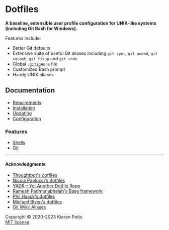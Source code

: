 # Dotfiles

**A baseline, extensible user profile configuration for UNIX-like systems (including Git Bash for Windows).**

Features include:

- Better Git defaults
- Extensive suite of useful Git aliases including `git sync`, `git amend`, `git squash`, `git fixup` and `git undo`
- Global `.gitignore` file
- Customized Bash prompt
- Handy UNIX aliases

## Documentation

- [Requirements](./docs/requirements.md)
- [Installation](./docs/installation.md)
- [Updating](./docs/updating.md)
- [Configuration](./docs/configuration.md)

### Features

- [Shells](./docs/features/shells.md)
- [Git](./docs/features/git.md)

-----

#### Acknowledgments

- [Thoughtbot's dotfiles](https://github.com/thoughtbot/dotfiles)
- [Nicola Paolucci's dotfiles](https://github.com/durdn/cfg)
- [YADR – Yet Another Dotfile Repo](https://github.com/skwp/dotfiles)
- [Ramesh Padmanabhaiah's Base framework](https://github.com/codeforester/base)
- [Phil Haack's dotfiles](https://github.com/haacked/dotfiles)
- [Michael Biven's dotfiles](https://github.com/michaelbiven/dotfiles)
- [Git Wiki: Aliases](https://git.wiki.kernel.org/index.php/Aliases)

Copyright © 2020-2023 Kieran Potts \
[MIT license](./LICENSE.txt)
